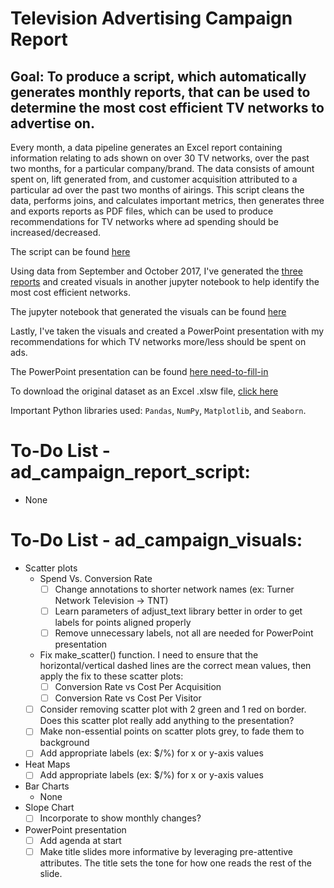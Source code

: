# Television Advertising Campaign Report
## Goal: To produce a script, which automatically generates monthly reports, that can be used to determine the most cost efficient TV networks to advertise on.

Every month, a data pipeline generates an Excel report containing information relating to ads shown on over 30 TV networks, over the past two months, for a particular company/brand.  The data consists of amount spent on, lift generated from, and customer acquisition attributed to a particular ad over the past two months of airings.  This script cleans the data, performs joins, and calculates important metrics, then generates three and exports reports as PDF files, which can be used to produce recommendations for TV networks where ad spending should be increased/decreased.

The script can be found [here](https://github.com/papir805/ad_campaign_report/blob/main/ad_campaign_report_script.ipynb)


Using data from September and October 2017, I've generated the [three reports](https://github.com/papir805/ad_campaign_report/tree/main/output/reports/pdfs) and created visuals in another jupyter notebook to help identify the most cost efficient networks. 

The jupyter notebook that generated the visuals can be found [here](https://github.com/papir805/ad_campaign_report/blob/main/ad_campaign_visuals.ipynb)


Lastly, I've taken the visuals and created a PowerPoint presentation with my recommendations for which TV networks more/less should be spent on ads.

The PowerPoint presentation can be found [here need-to-fill-in]()


To download the original dataset as an Excel .xlsw file, [click here](https://github.com/papir805/ad_campaign_report/raw/main/dataset.xlsx)


Important Python libraries used: `Pandas`, `NumPy`, `Matplotlib`, and `Seaborn`.

# To-Do List - ad_campaign_report_script:
- None

# To-Do List - ad_campaign_visuals:
- Scatter plots
    - Spend Vs. Conversion Rate
        - [ ] Change annotations to shorter network names (ex: Turner Network Television -> TNT)
        - [ ] Learn parameters of adjust_text library better in order to get labels for points aligned properly
        - [ ] Remove unnecessary labels, not all are needed for PowerPoint presentation
    - Fix make_scatter() function.  I need to ensure that the horizontal/vertical dashed lines are the correct mean values, then apply the fix to these scatter plots:
        - [ ] Conversion Rate vs Cost Per Acquisition
        - [ ] Conversion Rate vs Cost Per Visitor
    - [ ] Consider removing scatter plot with 2 green and 1 red on border.  Does this scatter plot really add anything to the presentation?
    - [ ] Make non-essential points on scatter plots grey, to fade them to background
    - [ ] Add appropriate labels (ex: $/%) for x or y-axis values
- Heat Maps
    - [ ] Add appropriate labels (ex: $/%) for x or y-axis values
- Bar Charts
    - None
- Slope Chart
    - [ ] Incorporate to show monthly changes?
- PowerPoint presentation
    - [ ] Add agenda at start
    - [ ] Make title slides more informative by leveraging pre-attentive attributes.  The title sets the tone for how one reads the rest of the slide.
